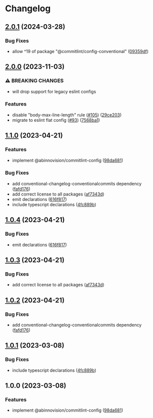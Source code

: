 # Changelog

## [2.0.1](https://github.com/abinnovision/js-commons/compare/commitlint-config-v2.0.0...commitlint-config-v2.0.1) (2024-03-28)


### Bug Fixes

* allow ^19 of package "@commitlint/config-conventional" ([09359df](https://github.com/abinnovision/js-commons/commit/09359dfe9355f04ab36239ffa29e0371f15ba87b))

## [2.0.0](https://github.com/abinnovision/js-commons/compare/commitlint-config-v1.1.0...commitlint-config-v2.0.0) (2023-11-03)


### ⚠ BREAKING CHANGES

* will drop support for legacy eslint configs

### Features

* disable "body-max-line-length" rule ([#105](https://github.com/abinnovision/js-commons/issues/105)) ([29ce203](https://github.com/abinnovision/js-commons/commit/29ce203272e148e66cd6e7291e399b2195c944f9))
* migrate to eslint flat config ([#93](https://github.com/abinnovision/js-commons/issues/93)) ([7568ba1](https://github.com/abinnovision/js-commons/commit/7568ba1782f912357e18619ab3e4e56a0c738a1c))

## [1.1.0](https://github.com/abinnovision/js-commons/compare/commitlint-config-v1.0.4...commitlint-config-v1.1.0) (2023-04-21)

### Features

- implement @abinnovision/commitlint-config ([98da681](https://github.com/abinnovision/js-commons/commit/98da68188adfac5726cbf6c3f6862bf9b966785d))

### Bug Fixes

- add conventional-changelog-conventionalcommits dependency ([fafd176](https://github.com/abinnovision/js-commons/commit/fafd1767992b916d2cd0deb99a333f7e5b7d7e43))
- add correct license to all packages ([af7343d](https://github.com/abinnovision/js-commons/commit/af7343dbdb93329a0321a369f81e9b37da9068fa))
- emit declarations ([616f817](https://github.com/abinnovision/js-commons/commit/616f817ca7701e160325e1e81d633df345244cc3))
- include typescript declarations ([4fc889b](https://github.com/abinnovision/js-commons/commit/4fc889b5900dddb7125bb94d87a6d6358f0c021c))

## [1.0.4](https://github.com/abinnovision/js-commons/compare/commitlint-config-v1.0.3...commitlint-config-v1.0.4) (2023-04-21)

### Bug Fixes

- emit declarations ([616f817](https://github.com/abinnovision/js-commons/commit/616f817ca7701e160325e1e81d633df345244cc3))

## [1.0.3](https://github.com/abinnovision/js-commons/compare/commitlint-config-v1.0.2...commitlint-config-v1.0.3) (2023-04-21)

### Bug Fixes

- add correct license to all packages ([af7343d](https://github.com/abinnovision/js-commons/commit/af7343dbdb93329a0321a369f81e9b37da9068fa))

## [1.0.2](https://github.com/abinnovision/js-commons/compare/commitlint-config-v1.0.1...commitlint-config-v1.0.2) (2023-04-21)

### Bug Fixes

- add conventional-changelog-conventionalcommits dependency ([fafd176](https://github.com/abinnovision/js-commons/commit/fafd1767992b916d2cd0deb99a333f7e5b7d7e43))

## [1.0.1](https://github.com/abinnovision/js-commons/compare/commitlint-config-v1.0.0...commitlint-config-v1.0.1) (2023-03-08)

### Bug Fixes

- include typescript declarations ([4fc889b](https://github.com/abinnovision/js-commons/commit/4fc889b5900dddb7125bb94d87a6d6358f0c021c))

## 1.0.0 (2023-03-08)

### Features

- implement @abinnovision/commitlint-config ([98da681](https://github.com/abinnovision/js-commons/commit/98da68188adfac5726cbf6c3f6862bf9b966785d))
